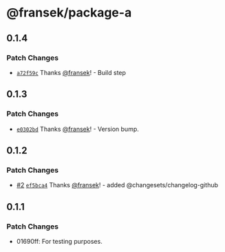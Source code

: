 # @fransek/package-a

## 0.1.4

### Patch Changes

- [`a72f59c`](https://github.com/fransek/package-monorepo-template/commit/a72f59c2b34402ef30be779bd29514fc55fe13f2) Thanks [@fransek](https://github.com/fransek)! - Build step

## 0.1.3

### Patch Changes

- [`e0302bd`](https://github.com/fransek/package-monorepo-template/commit/e0302bdd081d0ada4b9baf7d8c1a1a8cfa89aa77) Thanks [@fransek](https://github.com/fransek)! - Version bump.

## 0.1.2

### Patch Changes

- [#2](https://github.com/fransek/package-monorepo-template/pull/2) [`ef5bca4`](https://github.com/fransek/package-monorepo-template/commit/ef5bca4374c159143a3fdcca87151bdda061e413) Thanks [@fransek](https://github.com/fransek)! - added @changesets/changelog-github

## 0.1.1

### Patch Changes

- 01690ff: For testing purposes.
